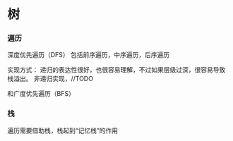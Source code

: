 # 树

### 遍历
深度优先遍历（DFS）
包括前序遍历，中序遍历，后序遍历

实现方式：
递归的表达性很好，也很容易理解，不过如果层级过深，很容易导致栈溢出。
非递归实现，//TODO

和广度优先遍历（BFS）

### 栈
遍历需要借助栈，栈起到“记忆栈”的作用